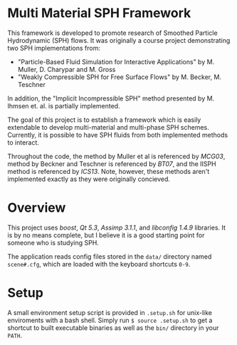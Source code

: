 Multi Material SPH Framework
============================

This framework is developed to promote research of Smoothed Particle Hydrodynamic
(SPH) flows. It was originally a course project demonstrating two SPH
implementations from:
  * "Particle-Based Fluid Simulation for Interactive Applications" by M. Muller, D. Charypar and M. Gross
  * "Weakly Compressible SPH for Free Surface Flows" by M. Becker, M. Teschner

In addition, the "Implicit Incompressible SPH" method presented by M. Ihmsen et.
al. is partially implemented.

The goal of this project is to establish a framework which is easily extendable
to develop multi-material and multi-phase SPH schemes. Currently, it is possible
to have SPH fluids from both implemented methods to interact.

Throughout the code, the method by Muller et al is referenced by *MCG03*, method
by Beckner and Teschner is referenced by *BT07*, and the IISPH method is
referenced by *ICS13*. Note, however, these methods aren't implemented exactly
as they were originally concieved.


Overview
========

This project uses *boost*, *Qt 5.3*, *Assimp 3.1.1*, and *libconfig 1.4.9*
libraries. It is by no means complete, but I believe it is a good starting point
for someone who is studying SPH.

The application reads config files stored in the ``data/`` directory named
``scene#.cfg``, which are loaded with the keyboard shortcuts ``0-9``.


Setup
=====

A small environment setup script is provided in ``.setup.sh`` for unix-like
enviroments with a bash shell. Simply run ``$ source .setup.sh`` to get a
shortcut to built executable binaries as well as the ``bin/`` directory in your
``PATH``.

